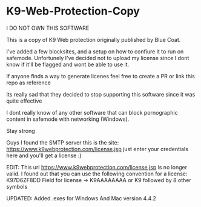 # K9-Web-Protection-Copy


I DO NOT OWN THIS SOFTWARE

This is a copy of K9 Web protection originally
published by Blue Coat.

I've added a few blocksites, and a setup on how to
confiure it to run on safemode. Unfortunely I've decided
not to upload my license since I dont know if it'll be flagged
and wont be able to use it. 

If anyone finds a way to generate licenes feel free to create a PR
or link this repo as reference

Its really sad that they decided to stop supporting this software 
since it was quite effective

I dont really know of any other software that can block pornographic content
in safemode with networking (Windows).

Stay strong

Guys I found the SMTP server this is the site: https://www.k9webprotection.com/license.jsp
just enter your credentials here and you'll get a license :)

EDIT: This url https://www.k9webprotection.com/license.jsp is no longer valid.
      I found out that you can use the following convention for a license: K97D6ZF8DD
      Field for license -> K9AAAAAAAA or K9 followed by 8 other symbols
   

UPDATED:
Added .exes for Windows And Mac version 4.4.2
